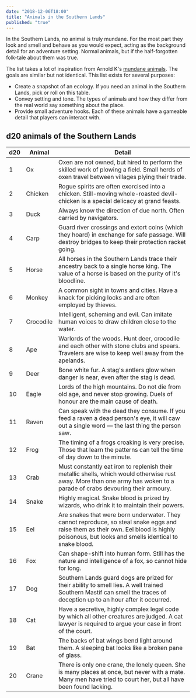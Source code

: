 ```yaml
---
date: "2018-12-06T18:00"
title: "Animals in the Southern Lands"
published: "true"
---
```


In the Southern Lands, no animal is truly mundane. For the most part they look and smell and behave as you would expect, acting as the background detail for an adventure setting. Normal animals, but if the half-forgotten folk-tale about them was true.

The list takes a lot of inspiration from Arnold K's [mundane animals](http://goblinpunch.blogspot.com/2015/10/the-secrets-of-mundane-animals.html). The goals are similar but not identical. This list exists for several purposes:

- Create a snapshot of an ecology. If you need an animal in the Southern Lands, pick or roll on this table.
- Convey setting and tone. The types of animals and how they differ from the real world say something about the place.
- Provide small adventure hooks. Each of these animals have a gameable detail that players can interact with.


<table-roller table="animals" buttons='[["Random animal", {
    "Animal": "Animal",
    "Detail": "Detail"
}]]'></table-roller>

## d20 animals of the Southern Lands

<div data-table-marker="animals"></div>

| d20 | Animal      | Detail
|-----|-------------|----------------------
| 1   | Ox          | Oxen are not owned, but hired to perform the skilled work of plowing a field. Small herds of oxen travel between villages plying their trade.
| 2   | Chicken     | Rogue spirits are often exorcised into a chicken. Still-moving whole-roasted devil-chicken is a special delicacy at grand feasts.
| 3   | Duck        | Always know the direction of due north. Often carried by navigators.
| 4   | Carp        | Guard river crossings and extort coins (which they hoard) in exchange for safe passage. Will destroy bridges to keep their protection racket going.
| 5   | Horse       | All horses in the Southern Lands trace their ancestry back to a single horse king. The value of a horse is based on the purity of it's bloodline.
| 6   | Monkey      | A common sight in towns and cities. Have a knack for picking locks and are often employed by thieves.
| 7   | Crocodile   | Intelligent, scheming and evil. Can imitate human voices to draw children close to the water.
| 8   | Ape         | Warlords of the woods. Hunt deer, crocodile and each other with stone clubs and spears. Travelers are wise to keep well away from the apelands.
| 9   | Deer        | Bone white fur. A stag's antlers glow when danger is near, even after the stag is dead.
| 10  | Eagle       | Lords of the high mountains. Do not die from old age, and never stop growing. Duels of honour are the main cause of death.
| 11  | Raven       | Can speak with the dead they consume. If you feed a raven a dead person's eye, it will caw out a single word — the last thing the person saw.
| 12  | Frog        | The timing of a frogs croaking is very precise. Those that learn the patterns can tell the time of day down to the minute.
| 13  | Crab        | Must constantly eat iron to replenish their metallic shells, which would otherwise rust away. More than one army has woken to a parade of crabs devouring their armoury.
| 14  | Snake       | Highly magical. Snake blood is prized by wizards, who drink it to maintain their powers.
| 15  | Eel         | Are snakes that were born underwater. They cannot reproduce, so steal snake eggs and raise them as their own. Eel blood is highly poisonous, but looks and smells identical to snake blood.
| 16  | Fox         | Can shape-shift into human form. Still has the nature and intelligence of a fox, so cannot hide for long.
| 17  | Dog         | Southern Lands guard dogs are prized for their ability to smell lies. A well trained Southern Mastif can smell the traces of deception up to an hour after it occurred.
| 18  | Cat         | Have a secretive, highly complex legal code by which all other creatures are judged. A cat lawyer is required to argue your case in front of the court.
| 19  | Bat         | The backs of bat wings bend light around them. A sleeping bat looks like a broken pane of glass.
| 20  | Crane       | There is only one crane, the lonely queen. She is many places at once, but never with a mate. Many men have tried to court her, but all have been found lacking.
